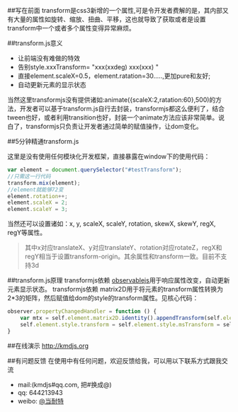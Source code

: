 ﻿##写在前面
transform是css3新增的一个属性,可是令开发者费解的是，其内部又有大量的属性如旋转、缩放、扭曲、平移，这也就导致了获取或者是设置transform中一个或者多个属性变得异常麻烦。

##transform.js意义

* 让前端没有难做的特效
* 告别style.xxxTransform= "xxx(xxdeg) xxx(xxx) "
* 直接element.scaleX=0.5，element.ratation=30.....,更加pure和友好;
* 自动更新元素的显示状态

当然这里transformjs没有提供诸如:animate({scaleX:2,ratation:60},500)的方法，开发者可以基于transform.js自行去封装，transformjs都这么便利了，结合tween也好，或者利用transition也好，封装一个animate方法应该非常简单。说白了，transformjs只负责让开发者通过简单的赋值操作，让dom变化。

##5分钟精通transform.js

这里是没有使用任何模块化开发框架，直接暴露在window下的使用代码：

```javascript
var element = document.querySelector("#testTransform");
//只需这一行代码
transform.mix(element);
//element就能够72变
element.rotation++;
element.scaleX = 2;
element.scaleY = 3;
```
当然还可以设置诸如：x, y, scaleX, scaleY, rotation, skewX, skewY, regX, regY等属性。
>其中x对应translateX、y对应translateY、rotation对应rotateZ，regX和regY相当于设置transform-origin。其余属性和transform一致。目前不支持3d

##transform.js原理
transformjs依赖 [observablejs](https://github.com/kmdjs/observablejs)用于响应属性改变，自动更新元素显示状态。
transformjs依赖 matrix2D用于将元素的transform属性转换为2*3的矩阵，然后赋值给dom的style的transform属性。见核心代码：
```javascript
observer.propertyChangedHandler = function () {
    var mtx = self.element.matrix2D.identity().appendTransform(self.element.x, self.element.y, self.element.scaleX, self.element.scaleY, self.element.rotation, self.element.skewX, self.element.skewY, self.element.regX, self.element.regY);
    self.element.style.transform = self.element.style.msTransform = self.element.style.OTransform = self.element.style.MozTransform = self.element.style.webkitTransform = "matrix(" + [mtx.a, mtx.b, mtx.c, mtx.d, mtx.tx, mtx.ty].join(",") + ")";
}
```


##在线演示
http://kmdjs.org


##有问题反馈
在使用中有任何问题，欢迎反馈给我，可以用以下联系方式跟我交流

* mail:(kmdjs#qq.com, 把#换成@)
* qq: 644213943
* weibo: [@当耐特](http://weibo.com/iamleizhang)

